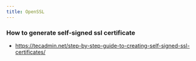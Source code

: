 ```yaml
---
title: OpenSSL
---
```


### How to generate self-signed ssl certificate

- https://tecadmin.net/step-by-step-guide-to-creating-self-signed-ssl-certificates/

